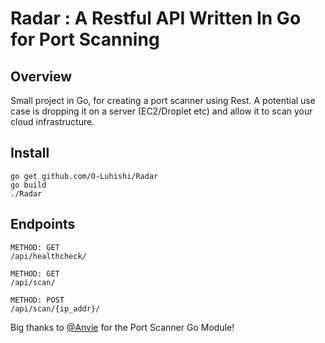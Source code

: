 # Radar : A Restful API Written In Go for Port Scanning

## Overview

Small project in Go, for creating a port scanner using Rest. A potential use case is dropping it on a server 
(EC2/Droplet etc) and allow it to scan your cloud infrastructure. 

## Install
```
go get github.com/O-Luhishi/Radar
go build
./Radar
```
## Endpoints
```
METHOD: GET
/api/healthcheck/
```

````
METHOD: GET
/api/scan/
````

````
METHOD: POST
/api/scan/{ip_addr}/
````



Big thanks to [@Anvie](https://github.com/anvie) for the Port Scanner Go Module!


